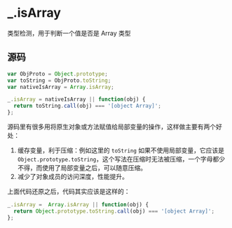 # _.isArray

类型检测，用于判断一个值是否是 Array 类型

## 源码

```js
var ObjProto = Object.prototype;
var toString = ObjProto.toString;
var nativeIsArray = Array.isArray;

_.isArray = nativeIsArray || function(obj) {
  return toString.call(obj) === '[object Array]';
};
```

源码里有很多用将原生对象或方法赋值给局部变量的操作，这样做主要有两个好处：
1. 缓存变量，利于压缩：例如这里的 `toString` 如果不使用局部变量，它应该是 `Object.prototype.toString`，这个写法在压缩时无法被压缩，一个字母都少不得，而使用了局部变量之后，可以随意压缩。
2. 减少了对象成员的访问深度，性能提升。

上面代码还原之后，代码其实应该是这样的：

```js
_.isArray =  Array.isArray || function(obj) {
  return Object.prototype.toString.call(obj) === '[object Array]';
};
```